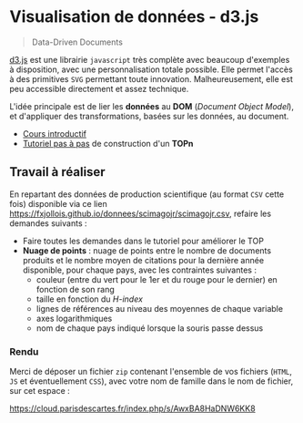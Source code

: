 # Visualisation de données - d3.js

> Data-Driven Documents

[d3.js](http://www.d3js.org) est une librairie `javascript` très complète avec beaucoup d'exemples à disposition, avec une personnalisation totale possible. Elle permet l'accès à des primitives `SVG` permettant toute innovation. Malheureusement, elle est peu accessible directement et assez technique.

L'idée principale est de lier les **données** au **DOM** (*Document Object Model*), et d'appliquer des transformations, basées sur les données, au document.

<!-- 
Les documents de cours sont disponibles sur [ObservableHQ](https://observablehq.com/collection/@fxjollois/d3js).
<iframe width="100%" height="500" frameborder="0"
  src="https://observablehq.com/embed/@fxjollois/initiation-a-d3js?cell=*"></iframe>
-->

- [Cours introductif](d3js--slides.html)
- [Tutoriel pas à pas](d3js--tutoriel) de construction d'un **TOPn**

## Travail à réaliser

En repartant des données de production scientifique (au format `CSV` cette fois) disponible via ce lien <https://fxjollois.github.io/donnees/scimagojr/scimagojr.csv>, refaire les demandes suivants :

- Faire toutes les demandes dans le tutoriel pour améliorer le TOP
- **Nuage de points** : nuage de points entre le nombre de documents produits et le nombre moyen de citations pour la dernière année disponible, pour chaque pays, avec les contraintes suivantes :
    - couleur (entre du vert pour le 1er et du rouge pour le dernier) en fonction de son rang
    - taille en fonction du *H-index*
    - lignes de références au niveau des moyennes de chaque variable
    - axes logarithmiques
    - nom de chaque pays indiqué lorsque la souris passe dessus


### Rendu

Merci de déposer un fichier `zip` contenant l'ensemble de vos fichiers (`HTML`, `JS` et éventuellement `CSS`), avec votre nom de famille dans le nom de fichier, sur cet espace :

<https://cloud.parisdescartes.fr/index.php/s/AwxBA8HaDNW6KK8>


<!--
Questions pour QCM :

d3.select("#aaaa").html("bla bla bla")
Où sera placé le texte "bla bla bla" ?

d3.select("body").style("color", "red")
Que fait ce code ?

Il n'est pas possible d'associer un tableau à une sélection plus grande ?

d3.select("#aaaa")
  .html("")
  .selectAll("p")
  .data(["pomme", "cerise", "fraise"])
  .enter()
  .append("p")
  .html(d => "Le fruit est une " + d);
Que fait ce code ?

Il est possible de placer du code suite à l'importation de données sans se
soucier du temps mis pour les télécharger

d3.rollups(
  [{a: 0, b: 5}, {a: 1, b: 7}, {a: 1, b: 12}, {a: 0, b: 4}],
  v => d3.mean(v, e => e.b)
  d => d.a
)
-->
